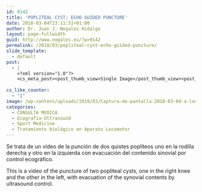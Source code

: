 ```yaml
---
id: 9142
title: 'POPLITEAL CYST: ECHO GUIDED PUNCTURE'
date: 2018-03-04T23:11:51+01:00
author: Dr. Juan J. Nogales Hidalgo
layout: page-fullwidth
guid: http://www.nogales.eu/?p=9142
permalink: /2018/03/popliteal-cyst-echo-guided-puncture/
slide_template:
  - default
post:
  - |
    <?xml version="1.0"?>
    <cs_meta_post><post_thumb_view>Single Image</post_thumb_view><post_featured_image_as_thumbnail/><post_thumb_audio/><post_thumb_video/><post_thumb_slider/><post_thumb_slider_type/><inside_post_thumb_view>Single Image</inside_post_thumb_view><inside_post_featured_image_as_thumbnail/><inside_post_thumb_audio/><inside_post_thumb_video/><inside_post_thumb_slider/><inside_post_thumb_slider_type/><post_social_sharing>on</post_social_sharing><post_author_info_show>on</post_author_info_show><post_tags_show>on</post_tags_show><post_attachment_show>on</post_attachment_show><page_title/><page_sub_title/><page_subheader_color/><page_subheader_font_color/><header_banner_style>default_header</header_banner_style><header_banner_image/><header_banner_flex_slider>blog</header_banner_flex_slider><custom_slider_id/><sidebar_layout><cs_layout/></sidebar_layout></cs_meta_post>
    
cs_like_counter:
  - "1"
image: /wp-content/uploads/2018/03/Captura-de-pantalla-2018-03-04-a-las-22.19.18.png
categories:
  - CONSULTA MEDICA
  - Ecografía-Ultrasound
  - Sport Medicine
  - Tratamiento biológico en Aparato Locomotor
---
```

Se trata de un vídeo de la punción de dos quistes poplíteos uno en la rodilla derecha y otro en la izquierda con evacuación del contenido sinovial por control ecográfico.

This is a video of the puncture of two popliteal cysts, one in the right knee and the other in the left, with evacuation of the synovial contents by ultrasound control.